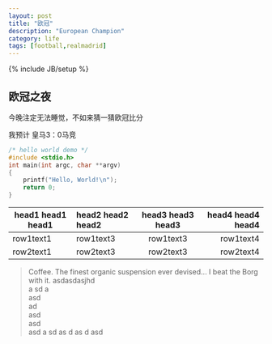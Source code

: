 ```yaml
---
layout: post
title: "欧冠"
description: "European Champion"
category: life
tags: [football,realmadrid]
---
```

{% include JB/setup %}

## 欧冠之夜
今晚注定无法睡觉，不如来猜一猜欧冠比分

我预计 皇马3：0马竞

```c
/* hello world demo */
#include <stdio.h>
int main(int argc, char **argv)
{
    printf("Hello, World!\n");
    return 0;
}
```

|head1 head1 head1|head2 head2 head2|head3 head3 head3|head4 head4 head4|
|---|:---|:---:|---:|
|row1text1|row1text3|row1text3|row1text4|
|row2text1|row2text3|row2text3|row2text4|

> Coffee. The finest organic suspension ever devised... I beat the Borg with it.
asdasdasjhd   
a
sd
a  
asd  
ad   
asd  
asd  
asd
a
sd
as
d
as
d
asd

